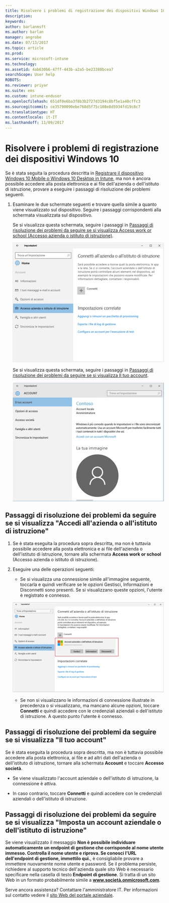 ```yaml
---
title: Risolvere i problemi di registrazione dei dispositivi Windows 10 | Documentazione Microsoft
description: 
keywords: 
author: barlanmsft
ms.author: barlan
manager: angrobe
ms.date: 07/13/2017
ms.topic: article
ms.prod: 
ms.service: microsoft-intune
ms.technology: 
ms.assetid: 4ab630b6-47ff-443b-a2a5-be23388bcea7
searchScope: User help
ROBOTS: 
ms.reviewer: priyar
ms.suite: ems
ms.custom: intune-enduser
ms.openlocfilehash: 651df0e6ba3f8b3b2727d3194c8bf5e1a40cffc3
ms.sourcegitcommit: ce35790090ebe768d5f75c108e8d5934fd19c8c7
ms.translationtype: HT
ms.contentlocale: it-IT
ms.lasthandoff: 11/09/2017
---
```

# <a name="troubleshoot-your-windows-10-device-enrollment"></a>Risolvere i problemi di registrazione dei dispositivi Windows 10
Se è stata seguita la procedura descritta in [Registrare il dispositivo Windows 10 Mobile o Windows 10 Desktop in Intune](enroll-your-w10-phone-or-w10-pc-windows.md), ma non è ancora possibile accedere alla posta elettronica e ai file dell'azienda o dell'istituto di istruzione, provare a eseguire i passaggi di risoluzione dei problemi seguenti.

1.  Esaminare le due schermate seguenti e trovare quella simile a quanto viene visualizzato sul dispositivo. Seguire i passaggi corrispondenti alla schermata visualizzata sul dispositivo.

    Se si visualizza questa schermata, seguire i passaggi in [Passaggi di risoluzione dei problemi da seguire se si visualizza Access work or school (Accesso azienda o istituto di istruzione)](#troubleshooting-steps-to-follow-if-you-see-access-work-or-school).

    ![settings-accounts-access-work-or-school](./media/w10-enroll-rs1-connect-to-work-or-school.png)

    Se si visualizza questa schermata, seguire i passaggi in [Passaggi di risoluzione dei problemi da seguire se si visualizza Il tuo account](#troubleshooting-steps-to-follow-if-you-see-your-account).

    ![settings-accounts-your-account](./media/W10-enroll-2-accounts-your-account.png)

## <a name="troubleshooting-steps-to-follow-if-you-see-access-work-or-school"></a>Passaggi di risoluzione dei problemi da seguire se si visualizza "Accedi all'azienda o all'istituto di istruzione"

1.  Se è stata eseguita la procedura sopra descritta, ma non è tuttavia possibile accedere alla posta elettronica e ai file dell'azienda o dell'istituto di istruzione, tornare alla schermata **Access work or school** (Accesso azienda o istituto di istruzione).

2. Eseguire una delle operazioni seguenti:

    - Se si visualizza una connessione simile all'immagine seguente, toccarla e quindi verificare se le opzioni Gestisci, Informazioni e Disconnetti sono presenti. Se si visualizzano queste opzioni, l'utente è registrato e connesso.

    ![validate-successful-enrollment](./media/w10-enroll-rs1-validate-successful-enrollment.png)

    - Se non si visualizzano le informazioni di connessione illustrate in precedenza o si visualizzano, ma mancano alcune opzioni, toccare **Connetti** e quindi accedere con le credenziali aziendali o dell'istituto di istruzione. A questo punto l'utente è connesso.

## <a name="troubleshooting-steps-to-follow-if-you-see-your-account"></a>Passaggi di risoluzione dei problemi da seguire se si visualizza "Il tuo account"

Se è stata eseguita la procedura sopra descritta, ma non è tuttavia possibile accedere alla posta elettronica, ai file e ad altri dati dell'azienda o dell'istituto di istruzione, tornare alla schermata **Account** e toccare **Accesso società**.

- Se viene visualizzato l'account aziendale o dell'istituto di istruzione, la connessione è attiva.

- In caso contrario, toccare **Connetti** e quindi accedere con le credenziali aziendali o dell'istituto di istruzione.

## <a name="troubleshooting-steps-to-follow-if-you-see-set-up-a-work-or-school-account"></a>Passaggi di risoluzione dei problemi da seguire se si visualizza "Imposta un account aziendale o dell'istituto di istruzione"

Se viene visualizzato il messaggio __Non è possibile individuare automaticamente un endpoint di gestione che corrisponde al nome utente immesso. Controlla il nome utente e riprova. Se conosci l'URL dell'endpoint di gestione, immettilo qui.__, è consigliabile provare a immettere nuovamente nome utente e password. Se il problema persiste, richiedere al supporto tecnico dell'azienda quale sito Web è necessario specificare nella casella di testo **Endpoint di gestione**. Si tratta di un sito Web in un formato probabilmente simile a **www.società.onmicrosoft.com**.

Serve ancora assistenza? Contattare l'amministratore IT. Per informazioni sul contatto vedere il [sito Web del portale aziendale](https://portal.manage.microsoft.com).

